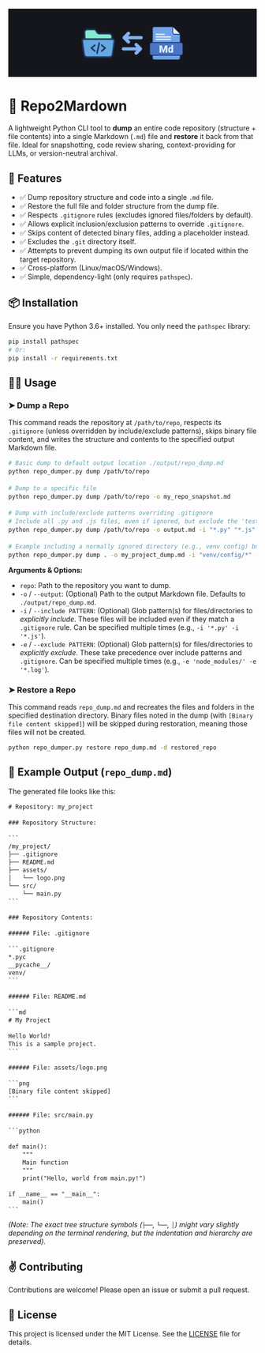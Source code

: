 ![Banner](./imgs/banner.png)

# 🧰 Repo2Mardown

A lightweight Python CLI tool to **dump** an entire code repository (structure + file contents) into a single Markdown (`.md`) file and **restore** it back from that file. Ideal for snapshotting, code review sharing, context-providing for LLMs, or version-neutral archival.

## 🚀 Features

- ✅ Dump repository structure and code into a single `.md` file.
- ✅ Restore the full file and folder structure from the dump file.
- ✅ Respects `.gitignore` rules (excludes ignored files/folders by default).
- ✅ Allows explicit inclusion/exclusion patterns to override `.gitignore`.
- ✅ Skips content of detected binary files, adding a placeholder instead.
- ✅ Excludes the `.git` directory itself.
- ✅ Attempts to prevent dumping its own output file if located within the target repository.
- ✅ Cross-platform (Linux/macOS/Windows).
- ✅ Simple, dependency-light (only requires `pathspec`).

## 📦 Installation

Ensure you have Python 3.6+ installed. You only need the `pathspec` library:

```bash
pip install pathspec
# Or:
pip install -r requirements.txt
```

## 🧑‍💻 Usage

### ➤ Dump a Repo

This command reads the repository at `/path/to/repo`, respects its `.gitignore` (unless overridden by include/exclude patterns), skips binary file content, and writes the structure and contents to the specified output Markdown file.

```bash
# Basic dump to default output location ./output/repo_dump.md
python repo_dumper.py dump /path/to/repo

# Dump to a specific file
python repo_dumper.py dump /path/to/repo -o my_repo_snapshot.md

# Dump with include/exclude patterns overriding .gitignore
# Include all .py and .js files, even if ignored, but exclude the 'tests/' dir and specific docs
python repo_dumper.py dump /path/to/repo -o output.md -i "*.py" "*.js" -e "tests/" "docs/internal/*"

# Example including a normally ignored directory (e.g., venv config) but excluding logs
python repo_dumper.py dump . -o my_project_dump.md -i "venv/config/*" -e "*.log"
```

**Arguments & Options:**

- `repo`: Path to the repository you want to dump.
- `-o` / `--output`: (Optional) Path to the output Markdown file. Defaults to `./output/repo_dump.md`.
- `-i` / `--include PATTERN`: (Optional) Glob pattern(s) for files/directories to _explicitly include_. These files will be included even if they match a `.gitignore` rule. Can be specified multiple times (e.g., `-i '*.py' -i '*.js'`).
- `-e` / `--exclude PATTERN`: (Optional) Glob pattern(s) for files/directories to _explicitly exclude_. These take precedence over include patterns and `.gitignore`. Can be specified multiple times (e.g., `-e 'node_modules/' -e '*.log'`).

### ➤ Restore a Repo

This command reads `repo_dump.md` and recreates the files and folders in the specified destination directory. Binary files noted in the dump (with `[Binary file content skipped]`) will be skipped during restoration, meaning those files will not be created.

```bash
python repo_dumper.py restore repo_dump.md -d restored_repo
```

## 📂 Example Output (`repo_dump.md`)

The generated file looks like this:

````
# Repository: my_project

### Repository Structure:

```
/my_project/
├── .gitignore
├── README.md
├── assets/
│   └── logo.png
└── src/
    └── main.py
```

### Repository Contents:

###### File: .gitignore

```.gitignore
*.pyc
__pycache__/
venv/
```

###### File: README.md

```md
# My Project

Hello World!
This is a sample project.
```

###### File: assets/logo.png

```png
[Binary file content skipped]
```

###### File: src/main.py

```python

def main():
    """
    Main function
    """
    print("Hello, world from main.py!")

if __name__ == "__main__":
    main()
```
````

_(Note: The exact tree structure symbols (`├──`, `└──`, `│`) might vary slightly depending on the terminal rendering, but the indentation and hierarchy are preserved)._

## ✌️ Contributing

Contributions are welcome! Please open an issue or submit a pull request.

## 📄 License

This project is licensed under the MIT License. See the [LICENSE](LICENSE) file for details.
